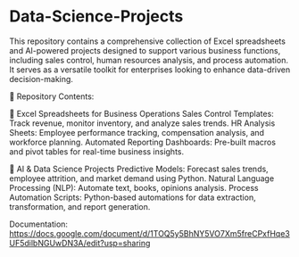 # Data-Science-Projects
This repository contains a comprehensive collection of Excel spreadsheets and AI-powered projects designed to support various business functions, including sales control, human resources analysis, and process automation. It serves as a versatile toolkit for enterprises looking to enhance data-driven decision-making.

📂 Repository Contents:

📌 Excel Spreadsheets for Business Operations
Sales Control Templates: Track revenue, monitor inventory, and analyze sales trends.
HR Analysis Sheets: Employee performance tracking, compensation analysis, and workforce planning.
Automated Reporting Dashboards: Pre-built macros and pivot tables for real-time business insights.

📌 AI & Data Science Projects
Predictive Models: Forecast sales trends, employee attrition, and market demand using Python.
Natural Language Processing (NLP): Automate text, books, opinions analysis.
Process Automation Scripts: Python-based automations for data extraction, transformation, and report generation.

Documentation:
https://docs.google.com/document/d/1TOQ5y5BhNY5VO7Xm5freCPxfHqe3UF5dilbNGUwDN3A/edit?usp=sharing
